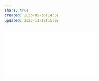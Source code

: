 ```yaml
---
share: true
created: 2023-05-26T14:51
updated: 2023-11-28T15:05
---
```

![A SURVEY OF STAKEHOLDER VISUALIZATION APPROACHES.pdf](../../../../../attachments/A%20SURVEY%20OF%20STAKEHOLDER%20VISUALIZATION%20APPROACHES.pdf)
